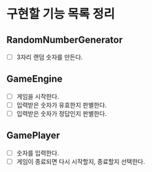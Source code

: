 # 구현할 기능 목록 정리

## RandomNumberGenerator

- [ ] 3자리 랜덤 숫자를 만든다.

## GameEngine

- [ ] 게임을 시작한다.
- [ ] 입력받은 숫자가 유효한지 판별한다.
- [ ] 입력받은 숫자가 정답인지 판별한다.

## GamePlayer

- [ ] 숫자를 입력한다.
- [ ] 게임이 종료되면 다시 시작할지, 종료할지 선택한다.
